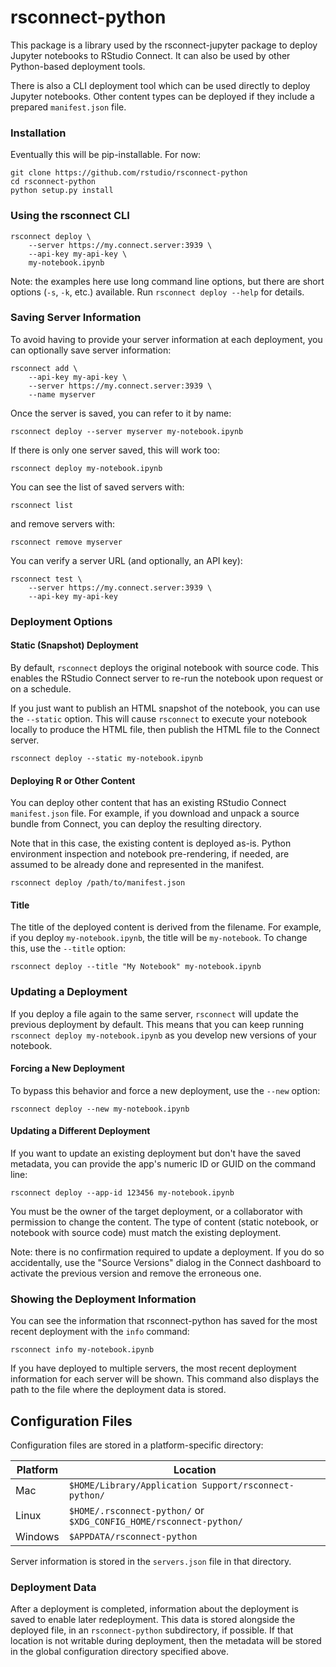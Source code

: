 # rsconnect-python

This package is a library used by the rsconnect-jupyter package to deploy Jupyter notebooks to RStudio Connect. It can also be used by other Python-based deployment tools.

There is also a CLI deployment tool which can be used directly to deploy Jupyter notebooks. Other content types can be deployed if they include a prepared `manifest.json` file.

### Installation

Eventually this will be pip-installable. For now:

```
git clone https://github.com/rstudio/rsconnect-python
cd rsconnect-python
python setup.py install
```

### Using the rsconnect CLI

```
rsconnect deploy \
	--server https://my.connect.server:3939 \
	--api-key my-api-key \
	my-notebook.ipynb
```

Note: the examples here use long command line options, but there are short options (`-s`, `-k`, etc.) available. Run `rsconnect deploy --help` for details.

### Saving Server Information
To avoid having to provide your server information at each deployment, you can optionally save server information:

```
rsconnect add \
	--api-key my-api-key \
	--server https://my.connect.server:3939 \
	--name myserver
```

Once the server is saved, you can refer to it by name:

```
rsconnect deploy --server myserver my-notebook.ipynb
```

If there is only one server saved, this will work too:

```
rsconnect deploy my-notebook.ipynb
```

You can see the list of saved servers with:

```
rsconnect list
```

and remove servers with:

```
rsconnect remove myserver
```

You can verify a server URL (and optionally, an API key):

```
rsconnect test \
	--server https://my.connect.server:3939 \
	--api-key my-api-key
```

### Deployment Options

#### Static (Snapshot) Deployment
By default, `rsconnect` deploys the original notebook with source code. This enables the RStudio Connect server to re-run the notebook upon request or on a schedule.

If you just want to publish an HTML snapshot of the notebook, you can use the `--static` option. This will cause `rsconnect` to execute your notebook locally to produce the HTML file, then publish the HTML file to the Connect server.

```
rsconnect deploy --static my-notebook.ipynb
```

#### Deploying R or Other Content
You can deploy other content that has an existing RStudio Connect `manifest.json` file. For example, if you download and unpack a source bundle from Connect, you can deploy the resulting directory.

Note that in this case, the existing content is deployed as-is. Python environment inspection and notebook pre-rendering, if needed, are assumed to be already done and represented in the manifest.

```
rsconnect deploy /path/to/manifest.json
```

#### Title
The title of the deployed content is derived from the filename. For example, if you deploy `my-notebook.ipynb`, the title will be `my-notebook`. To change this, use the `--title` option:

```
rsconnect deploy --title "My Notebook" my-notebook.ipynb
```


### Updating a Deployment

If you deploy a file again to the same server, `rsconnect` will update the previous deployment by default. This means that you can keep running `rsconnect deploy my-notebook.ipynb` as you develop new versions of your notebook.

#### Forcing a New Deployment
To bypass this behavior and force a new deployment, use the `--new` option:

```
rsconnect deploy --new my-notebook.ipynb
```

#### Updating a Different Deployment
If you want to update an existing deployment but don't have the saved metadata, you can provide the app's numeric ID or GUID on the command line:

```
rsconnect deploy --app-id 123456 my-notebook.ipynb
```

You must be the owner of the target deployment, or a collaborator with permission to change the content. The type of content (static notebook, or notebook with source code) must match the existing deployment.

Note: there is no confirmation required to update a deployment. If you do so accidentally, use the "Source Versions" dialog in the Connect dashboard to activate the previous version and remove the erroneous one.

### Showing the Deployment Information
You can see the information that rsconnect-python has saved for the most recent deployment
with the `info` command:

```
rsconnect info my-notebook.ipynb
```

If you have deployed to multiple servers, the most recent deployment information for each server will be shown. This command also displays the path to the file where the deployment data is stored.


## Configuration Files
Configuration files are stored in a platform-specific directory:

| Platform | Location                                                           |
| -------- | ------------------------------------------------------------------ |
| Mac      | `$HOME/Library/Application Support/rsconnect-python/`              |
| Linux    | `$HOME/.rsconnect-python/` or `$XDG_CONFIG_HOME/rsconnect-python/` |
| Windows  | `$APPDATA/rsconnect-python`                                        |

Server information is stored in the `servers.json` file in that directory.

### Deployment Data
After a deployment is completed, information about the deployment is saved
to enable later redeployment. This data is stored alongside the deployed file,
in an `rsconnect-python` subdirectory,
if possible. If that location is not writable during deployment, then
the metadata will be stored in the global configuration directory specified above.
